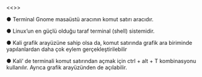 <<<Terminal>>>

● Terminal Gnome masaüstü aracının komut
satırı aracıdır.

● Linux’un en güçlü olduğu taraf terminal (shell)
sistemidir.

● Kali grafik arayüzüne sahip olsa da, komut
satırında grafik ara biriminde yapılanlardan
daha çok eylem gerçekleştirilebilir

● Kali’ de terminali komut satırından açmak için
ctrl + alt + T kombinasyonu kullanılır. Ayrıca
grafik arayüzünden de açılabilir.
  
  
  
  
  
  
  

